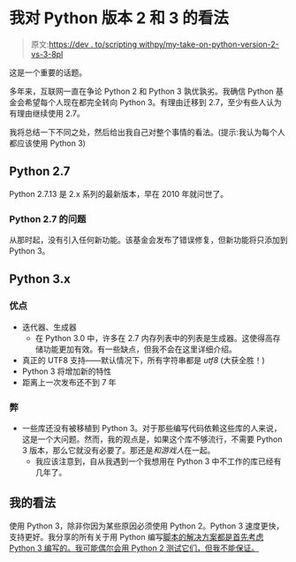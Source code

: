 # 我对 Python 版本 2 和 3 的看法

> 原文:[https://dev . to/scripting withpy/my-take-on-python-version-2-vs-3-8pl](https://dev.to/scriptingwithpy/my-take-on-python-version-2-vs-3-8pl)

这是一个重要的话题。

多年来，互联网一直在争论 Python 2 和 Python 3 孰优孰劣。我确信 Python 基金会希望每个人现在都完全转向 Python 3。有理由迁移到 2.7，至少有些人认为有理由继续使用 2.7。

我将总结一下不同之处，然后给出我自己对整个事情的看法。(提示:我认为每个人都应该使用 Python 3)

## Python 2.7

Python 2.7.13 是 2.x 系列的最新版本，早在 2010 年就问世了。

### Python 2.7 的问题

从那时起，没有引入任何新功能。该基金会发布了错误修复，但新功能将只添加到 Python 3。

## Python 3.x

### 优点

*   迭代器、生成器
    *   在 Python 3.0 中，许多在 2.7 内存列表中的列表是生成器。这使得高存储功能更加有效。有一些缺点，但我不会在这里详细介绍。
*   真正的 UTF8 支持——默认情况下，所有字符串都是 *utf8* (大获全胜！)
*   Python 3 将增加新的特性
*   距离上一次发布还不到 7 年

### 弊

*   一些库还没有被移植到 Python 3。对于那些编写代码依赖这些库的人来说，这是一个大问题。然而，我的观点是，如果这个库不够流行，不需要 Python 3 版本，那么它就没有必要了。那还是*和游戏人*在一起。
    *   我应该注意到，自从我遇到一个我想用在 Python 3 中不工作的库已经有几年了。

## 我的看法

使用 Python 3，除非你因为某些原因必须使用 Python 2。Python 3 速度更快，支持更好。我分享的所有关于用 Python 编写[脚本的解决方案都是首先考虑 Python 3 编写的。我可能偶尔会用 Python 2 测试它们，但我不能保证。](https://scriptingwithpython.com)